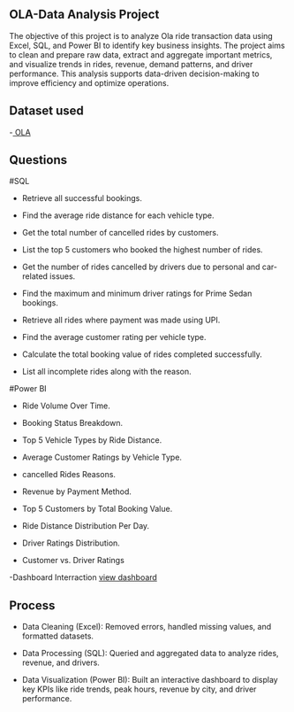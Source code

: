 ## OLA-Data Analysis Project
The objective of this project is to analyze Ola ride transaction data using Excel, SQL, and Power BI to identify key business insights. The project aims to clean and prepare raw data, extract and aggregate important metrics, and visualize trends in rides, revenue, demand patterns, and driver performance. This analysis supports data-driven decision-making to improve efficiency and optimize operations.
## Dataset used
-<a href="https://github.com/Srushtipatil2003/OLA-/blob/main/Bookings-100000-Rows.xlsx"> OLA</a>

## Questions

#SQL

- Retrieve all successful bookings.

- Find the average ride distance for each vehicle type.

- Get the total number of cancelled rides by customers.

- List the top 5 customers who booked the highest number of rides.

- Get the number of rides cancelled by drivers due to personal and car-related issues.

- Find the maximum and minimum driver ratings for Prime Sedan bookings.

- Retrieve all rides where payment was made using UPI.

- Find the average customer rating per vehicle type.

- Calculate the total booking value of rides completed successfully.

- List all incomplete rides along with the reason.

#Power BI

- Ride Volume Over Time.

- Booking Status Breakdown.

- Top 5 Vehicle Types by Ride Distance.

- Average Customer Ratings by Vehicle Type.

- cancelled Rides Reasons.

- Revenue by Payment Method.

- Top 5 Customers by Total Booking Value.

- Ride Distance Distribution Per Day.

- Driver Ratings Distribution.

- Customer vs. Driver Ratings

-Dashboard Interraction <a href= "https://github.com/Srushtipatil2003/OLA-/blob/main/ola.pbix">view dashboard</a>
## Process

- Data Cleaning (Excel): Removed errors, handled missing values, and formatted datasets.

- Data Processing (SQL): Queried and aggregated data to analyze rides, revenue, and drivers.
  
- Data Visualization (Power BI): Built an interactive dashboard to display key KPIs like ride trends, peak hours, revenue by city, and driver performance.


